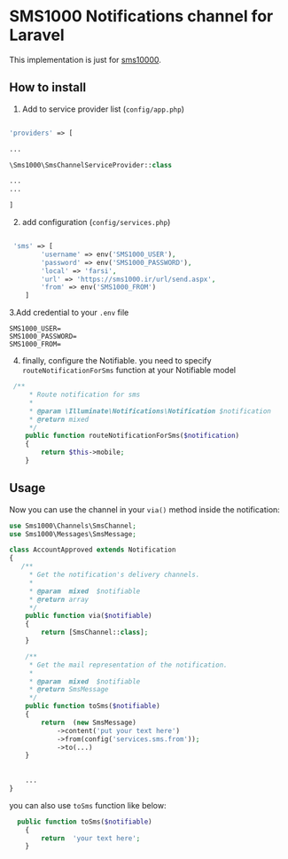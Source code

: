 # SMS1000 Notifications channel for Laravel 
This implementation is just for [sms10000](http://sms1000.ir/).

## How to install 

1. Add to service provider list (`config/app.php`)

```php

'providers' => [

...

\Sms1000\SmsChannelServiceProvider::class

...
...

]
```

2. add configuration (`config/services.php`)
```php

 'sms' => [
        'username' => env('SMS1000_USER'),
        'password' => env('SMS1000_PASSWORD'),
        'local' => 'farsi',
        'url' => 'https://sms1000.ir/url/send.aspx',
        'from' => env('SMS1000_FROM')
    ]

```

3.Add credential to your `.env` file

```text
SMS1000_USER=
SMS1000_PASSWORD=
SMS1000_FROM=
```

4. finally, configure the Notifiable. you need to specify `routeNotificationForSms` function at your Notifiable model
```php
 /**
     * Route notification for sms
     *
     * @param \Illuminate\Notifications\Notification $notification
     * @return mixed
     */
    public function routeNotificationForSms($notification)
    {
        return $this->mobile;
    }
```

## Usage

Now you can use the channel in your `via()` method inside the notification:

```php
use Sms1000\Channels\SmsChannel;
use Sms1000\Messages\SmsMessage;

class AccountApproved extends Notification
{
   /**
     * Get the notification's delivery channels.
     *
     * @param  mixed  $notifiable
     * @return array
     */
    public function via($notifiable)
    {
        return [SmsChannel::class];
    }

    /**
     * Get the mail representation of the notification.
     *
     * @param  mixed  $notifiable
     * @return SmsMessage
     */
    public function toSms($notifiable)
    {
        return  (new SmsMessage)
            ->content('put your text here')
            ->from(config('services.sms.from'));
            ->to(...)
    }
    
    
    ...
}
```

you can also use `toSms` function like below:

```php
  public function toSms($notifiable)
    {
        return  'your text here';
    }
```
